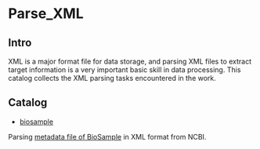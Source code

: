 # Parse_XML

## Intro

XML is a major format file for data storage, and parsing XML files to extract target information is a very important basic skill in data processing. This catalog collects the XML parsing tasks encountered in the work.



## Catalog

- [biosample](biosample)

Parsing [metadata file of BioSample](https://ftp.ncbi.nlm.nih.gov/biosample/) in XML format from NCBI.



